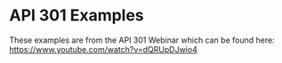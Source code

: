 # API 301 Examples
These examples are from the API 301 Webinar which can be found here: https://www.youtube.com/watch?v=dQRUpDJwio4
